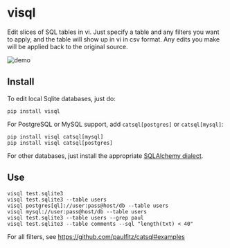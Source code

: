 visql
===

Edit slices of SQL tables in vi.  Just specify a table and any filters
you want to apply, and the table will show up in vi in csv format.
Any edits you make will be applied back to the original source.

![demo](https://user-images.githubusercontent.com/118367/31579274-e3cc78b4-b100-11e7-88a2-63be8a358dbb.gif)

## Install

To edit local Sqlite databases, just do:

```
pip install visql
```

For PostgreSQL or MySQL support, add `catsql[postgres]` or `catsql[mysql]`:

```
pip install visql catsql[mysql]
pip install visql catsql[postgres]
```

For other databases, just install the appropriate [SQLAlchemy dialect](http://docs.sqlalchemy.org/en/latest/dialects/index.html).

## Use

```
visql test.sqlite3
visql test.sqlite3 --table users
visql postgres[ql]://user:pass@host/db --table users
visql mysql://user:pass@host/db --table users
visql test.sqlite3 --table users --grep paul
visql test.sqlite3 --table comments --sql "length(txt) < 40"
```

For all filters, see https://github.com/paulfitz/catsql#examples

